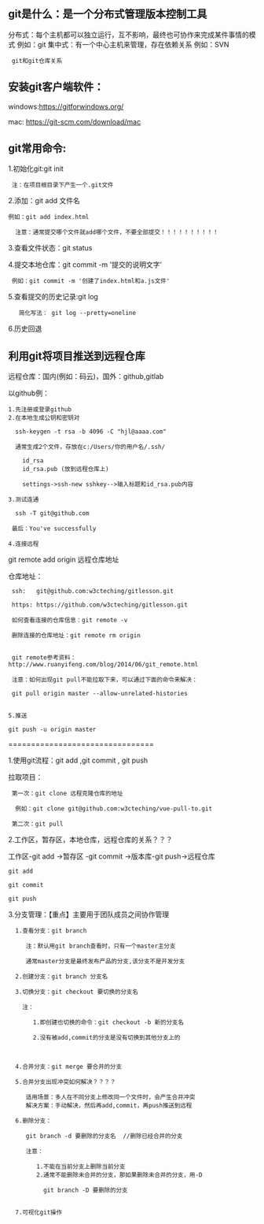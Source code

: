 ## git是什么：是一个分布式管理版本控制工具

   分布式：每个主机都可以独立运行，互不影响，最终也可协作来完成某件事情的模式 例如：git
   集中式：有一个中心主机来管理，存在依赖关系 例如：SVN

     git和git仓库关系

## 安装git客户端软件：

   windows:https://gitforwindows.org/
   
   mac: https://git-scm.com/download/mac

## git常用命令:
  
   1.初始化git:git init  

     注：在项目根目录下产生一个.git文件

   2.添加：git add 文件名

    例如：git add index.html

      注意：通常提交哪个文件就add哪个文件，不要全部提交！！！！！！！！！！

   3.查看文件状态：git status

   4.提交本地仓库：git commit -m '提交的说明文字'

     例如：git commit -m '创建了index.html和a.js文件'

   5.查看提交的历史记录:git log

       简化写法： git log --pretty=oneline

   6.历史回退

      


## 利用git将项目推送到远程仓库

  远程仓库：国内(例如：码云)，国外：github,gitlab


  以github例：

    1.先注册或登录github
    2.在本地生成公钥和密钥对

      ssh-keygen -t rsa -b 4096 -C "hjl@aaaa.com"

      通常生成2个文件，存放在c:/Users/你的用户名/.ssh/

        id_rsa
        id_rsa.pub (放到远程仓库上)

        settings->ssh-new sshkey-->输入标题和id_rsa.pub内容

    3.测试连通

      ssh -T git@github.com

     最后：You've successfully 

    4.连接远程
    
git remote add origin 远程仓库地址

  仓库地址：

     ssh:   git@github.com:w3cteching/gitlesson.git

     https: https://github.com/w3cteching/gitlesson.git

     如何查看连接的仓库信息：git remote -v

     删除连接的仓库地址：git remote rm origin


     git remote参考资料：http://www.ruanyifeng.com/blog/2014/06/git_remote.html

     注意：如何出现git pull不能拉取下来，可以通过下面的命令来解决：

     git pull origin master --allow-unrelated-histories


    5.推送 

    git push -u origin master
================================

  1.使用git流程：git add ,git commit , git push

  拉取项目：

     第一次：git clone 远程克隆仓库的地址

      例如：git clone git@github.com:w3cteching/vue-pull-to.git

     第二次：git pull


   2.工作区，暂存区，本地仓库，远程仓库的关系？？？

   工作区-git add ->暂存区 -git commit ->版本库-git push->远程仓库

    git add

    git commit 

    git push



   3.分支管理：【重点】主要用于团队成员之间协作管理

      1.查看分支：git branch

         注：默认用git branch查看时，只有一个master主分支

         通常master分支是最终发布产品的分支,该分支不是开发分支

      2.创建分支：git branch 分支名

      3.切换分支：git checkout 要切换的分支名

        注：
        
           1.即创建也切换的命令：git checkout -b 新的分支名

           2.没有被add,commit的分支是没有切换到其他分支上的

         

      4.合并分支：git merge 要合并的分支

      5.合并分支出现冲突如何解决？？？？

         适用场景：多人在不同分支上修改同一个文件时，会产生合并冲突
         解决方案：手动解决，然后再add,commit，再push推送到远程

      6.删除分支：

         git branch -d 要删除的分支名  //删除已经合并的分支

         注意：
         
            1.不能在当前分支上删除当前分支
            2.通常不能删除未合并的分支，那如果删除未合并的分支，用-D

              git branch -D 要删除的分支


      7.可视化git操作

      






      











   


